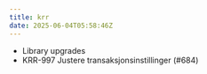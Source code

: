 ```yaml
---
title: krr
date: 2025-06-04T05:58:46Z
---
```

- Library upgrades
- KRR-997 Justere transaksjonsinstillinger (#684)

